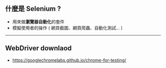 ## 什麼是 Selenium ?

- 用來做**瀏覽器自動化**的套件
- 模擬使用者的操作 ( 網頁截圖、網頁爬蟲、自動化測試... )

----

## WebDriver downlaod
- https://googlechromelabs.github.io/chrome-for-testing/
